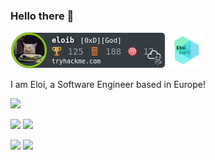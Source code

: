### Hello there 👋

[![badge](./images/eloib.png)](https://tryhackme.com/p/eloib)
[![badge](./images/eloilogo.png)](https://eloibarti.com)

I am Eloi, a Software Engineer based in Europe!

 ![](https://github-profile-summary-cards.vercel.app/api/cards/profile-details?username=ebarti&theme=github_dark) 

 ![](https://github-profile-summary-cards.vercel.app/api/cards/repos-per-language?username=ebarti&theme=github_dark)  ![](https://github-profile-summary-cards.vercel.app/api/cards/most-commit-language?username=ebarti&theme=github_dark) 
 
  ![](https://github-profile-summary-cards.vercel.app/api/cards/stats?username=ebarti&theme=github_dark)  ![](https://github-profile-summary-cards.vercel.app/api/cards/productive-time?username=ebarti&theme=github_dark) 
